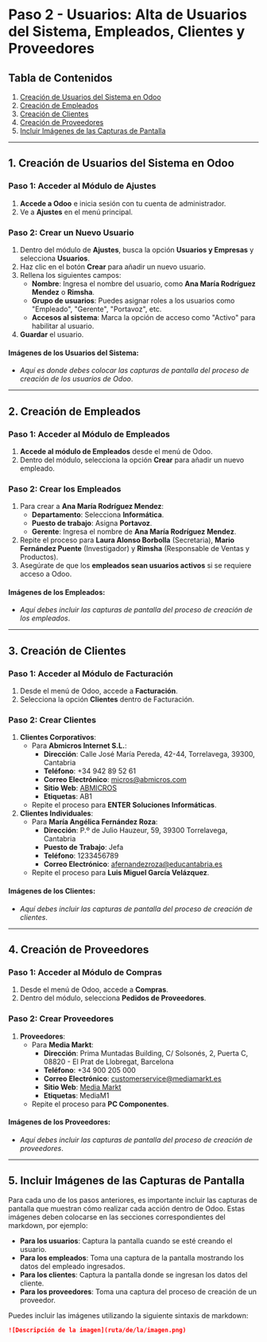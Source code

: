 # Paso 2 - Usuarios: Alta de Usuarios del Sistema, Empleados, Clientes y Proveedores

## Tabla de Contenidos

1. [Creación de Usuarios del Sistema en Odoo](#1-creación-de-usuarios-del-sistema-en-odoo)
2. [Creación de Empleados](#2-creación-de-empleados)
3. [Creación de Clientes](#3-creación-de-clientes)
4. [Creación de Proveedores](#4-creación-de-proveedores)
5. [Incluir Imágenes de las Capturas de Pantalla](#5-incluir-imágenes-de-las-capturas-de-pantalla)

---

## 1. Creación de Usuarios del Sistema en Odoo

### Paso 1: Acceder al Módulo de Ajustes

1. **Accede a Odoo** e inicia sesión con tu cuenta de administrador.
2. Ve a **Ajustes** en el menú principal.

### Paso 2: Crear un Nuevo Usuario

1. Dentro del módulo de **Ajustes**, busca la opción **Usuarios y Empresas** y selecciona **Usuarios**.
2. Haz clic en el botón **Crear** para añadir un nuevo usuario.
3. Rellena los siguientes campos:
   - **Nombre**: Ingresa el nombre del usuario, como **Ana María Rodríguez Mendez** o **Rimsha**.
   - **Grupo de usuarios**: Puedes asignar roles a los usuarios como "Empleado", "Gerente", "Portavoz", etc.
   - **Accesos al sistema**: Marca la opción de acceso como "Activo" para habilitar al usuario.
4. **Guardar** el usuario.

#### Imágenes de los Usuarios del Sistema:
- *Aquí es donde debes colocar las capturas de pantalla del proceso de creación de los usuarios de Odoo*.

---

## 2. Creación de Empleados

### Paso 1: Acceder al Módulo de Empleados

1. **Accede al módulo de Empleados** desde el menú de Odoo.
2. Dentro del módulo, selecciona la opción **Crear** para añadir un nuevo empleado.

### Paso 2: Crear los Empleados

1. Para crear a **Ana María Rodríguez Mendez**:
   - **Departamento**: Selecciona **Informática**.
   - **Puesto de trabajo**: Asigna **Portavoz**.
   - **Gerente**: Ingresa el nombre de **Ana María Rodríguez Mendez**.
2. Repite el proceso para **Laura Alonso Borbolla** (Secretaria), **Mario Fernández Puente** (Investigador) y **Rimsha** (Responsable de Ventas y Productos).
3. Asegúrate de que los **empleados sean usuarios activos** si se requiere acceso a Odoo.

#### Imágenes de los Empleados:
- *Aquí debes incluir las capturas de pantalla del proceso de creación de los empleados*.

---

## 3. Creación de Clientes

### Paso 1: Acceder al Módulo de Facturación

1. Desde el menú de Odoo, accede a **Facturación**.
2. Selecciona la opción **Clientes** dentro de Facturación.

### Paso 2: Crear Clientes

1. **Clientes Corporativos**:
   - Para **Abmicros Internet S.L.**:
     - **Dirección**: Calle José María Pereda, 42-44, Torrelavega, 39300, Cantabria
     - **Teléfono**: +34 942 89 52 61
     - **Correo Electrónico**: micros@abmicros.com
     - **Sitio Web**: [ABMICROS](https://empresite.eleconomista.es/ABMICROS-INTERNET.html)
     - **Etiquetas**: AB1
   - Repite el proceso para **ENTER Soluciones Informáticas**.
2. **Clientes Individuales**:
   - Para **María Angélica Fernández Roza**:
     - **Dirección**: P.º de Julio Hauzeur, 59, 39300 Torrelavega, Cantabria
     - **Puesto de Trabajo**: Jefa
     - **Teléfono**: 1233456789
     - **Correo Electrónico**: afernandezroza@educantabria.es
   - Repite el proceso para **Luis Miguel García Velázquez**.

#### Imágenes de los Clientes:
- *Aquí debes incluir las capturas de pantalla del proceso de creación de clientes*.

---

## 4. Creación de Proveedores

### Paso 1: Acceder al Módulo de Compras

1. Desde el menú de Odoo, accede a **Compras**.
2. Dentro del módulo, selecciona **Pedidos de Proveedores**.

### Paso 2: Crear Proveedores

1. **Proveedores**:
   - Para **Media Markt**:
     - **Dirección**: Prima Muntadas Building, C/ Solsonés, 2, Puerta C, 08820 - El Prat de Llobregat, Barcelona
     - **Teléfono**: +34 900 205 000
     - **Correo Electrónico**: customerservice@mediamarkt.es
     - **Sitio Web**: [Media Markt](https://www.mediamarkt.es/es)
     - **Etiquetas**: MediaM1
   - Repite el proceso para **PC Componentes**.

#### Imágenes de los Proveedores:
- *Aquí debes incluir las capturas de pantalla del proceso de creación de proveedores*.

---

## 5. Incluir Imágenes de las Capturas de Pantalla

Para cada uno de los pasos anteriores, es importante incluir las capturas de pantalla que muestran cómo realizar cada acción dentro de Odoo. Estas imágenes deben colocarse en las secciones correspondientes del markdown, por ejemplo:

- **Para los usuarios**: Captura la pantalla cuando se esté creando el usuario.
- **Para los empleados**: Toma una captura de la pantalla mostrando los datos del empleado ingresados.
- **Para los clientes**: Captura la pantalla donde se ingresan los datos del cliente.
- **Para los proveedores**: Toma una captura del proceso de creación de un proveedor.

Puedes incluir las imágenes utilizando la siguiente sintaxis de markdown:
```markdown
![Descripción de la imagen](ruta/de/la/imagen.png)

